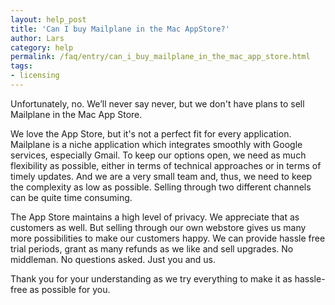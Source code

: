 ```yaml
---
layout: help_post
title: 'Can I buy Mailplane in the Mac AppStore?'
author: Lars
category: help
permalink: /faq/entry/can_i_buy_mailplane_in_the_mac_app_store.html
tags:
- licensing
---
```


Unfortunately, no. We’ll never say never, but we don't have plans to sell Mailplane in the Mac App Store.

We love the App Store, but it's not a perfect fit for every application. Mailplane is a niche application which integrates smoothly with Google services, especially Gmail. To keep our options open, we need as much flexibility as possible, either in terms of technical approaches or in terms of timely updates. And we are a very small team and, thus, we need to keep the complexity as low as possible. Selling through two different channels can be quite time consuming.

The App Store maintains a high level of privacy. We appreciate that as customers as well. But selling through our own webstore gives us many more possibilities to make our customers happy. We can provide hassle free trial periods, grant as many refunds as we like and sell upgrades. No middleman. No questions asked. Just you and us.

Thank you for your understanding as we try everything to make it as hassle-free as possible for you.